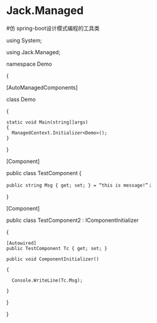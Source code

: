 # Jack.Managed

#仿 spring-boot设计模式编程的工具类

using System;

using Jack.Managed;

namespace Demo

{

  [AutoManagedComponents]
  
  class Demo
  
  {
  
    static void Main(string[]args)
    {
      ManagedContext.Initializer<Demo>();
    }
  
  }
  
  [Component]
  
  public class TestComponent
  {
  
    public string Msg { get; set; } = “this is message!”；
    
  }
  
  [Component]
  
  public class TestComponent2 : IComponentInitializer
  
  {
  
    [Autowired]
    public TestComponent Tc { get; set; }
    
    public void ComponentInitializer()
    
    {
    
      Console.WriteLine(Tc.Msg);
      
    }
  
  }
  
}
